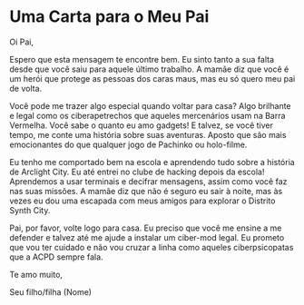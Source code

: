 # Uma Carta para o Meu Pai

Oi Pai,

Espero que esta mensagem te encontre bem. Eu sinto tanto a sua falta desde que você saiu para aquele último trabalho. A mamãe diz que você é um herói que protege as pessoas dos caras maus, mas eu só quero meu pai de volta.

Você pode me trazer algo especial quando voltar para casa? Algo brilhante e legal como os ciberapetrechos que aqueles mercenários usam na Barra Vermelha. Você sabe o quanto eu amo gadgets! E talvez, se você tiver tempo, me conte uma história sobre suas aventuras. Aposto que são mais emocionantes do que qualquer jogo de Pachinko ou holo-filme.

Eu tenho me comportado bem na escola e aprendendo tudo sobre a história de Arclight City. Eu até entrei no clube de hacking depois da escola! Aprendemos a usar terminais e decifrar mensagens, assim como você faz nas suas missões. A mamãe diz que não é seguro eu sair à noite, mas às vezes eu dou uma escapada com meus amigos para explorar o Distrito Synth City.

Pai, por favor, volte logo para casa. Eu preciso que você me ensine a me defender e talvez até me ajude a instalar um ciber-mod legal. Eu prometo que vou ter cuidado e não vou cruzar a linha como aqueles ciberpsicopatas que a ACPD sempre fala.

Te amo muito,

Seu filho/filha (Nome)

